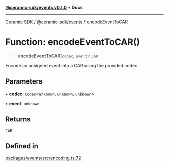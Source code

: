 [**@ceramic-sdk/events v0.1.0**](../README.md) • **Docs**

***

[Ceramic SDK](../../../README.md) / [@ceramic-sdk/events](../README.md) / encodeEventToCAR

# Function: encodeEventToCAR()

> **encodeEventToCAR**(`codec`, `event`): `CAR`

Encode an unsigned event into a CAR using the provided codec

## Parameters

• **codec**: `Codec`\<`unknown`, `unknown`, `unknown`\>

• **event**: `unknown`

## Returns

`CAR`

## Defined in

[packages/events/src/encoding.ts:72](https://github.com/ceramicstudio/ceramic-sdk/blob/2df74ee449b4c48a3a1f531066c64854fe2dc5dd/packages/events/src/encoding.ts#L72)
